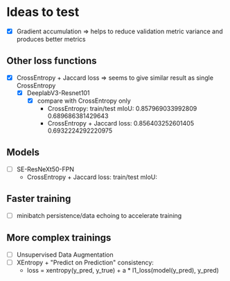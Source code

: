 # Ideas to test

* [x] Gradient accumulation => helps to reduce validation metric variance and produces better metrics

## Other loss functions

* [x] CrossEntropy + Jaccard loss => seems to give similar result as single CrossEntropy
    * [x] DeeplabV3-Resnet101
        * [x] compare with CrossEntropy only
            - CrossEntropy: train/test mIoU: 0.857969033992809	0.689686381429643
            - CrossEntropy + Jaccard loss: 0.856403252601405	0.6932224292220975

## Models

* [ ] SE-ResNeXt50-FPN
    - CrossEntropy + Jaccard loss: train/test mIoU: 


## Faster training

* [ ] minibatch persistence/data echoing to accelerate training  

## More complex trainings

* [ ] Unsupervised Data Augmentation
* [ ] XEntropy + "Predict on Prediction" consistency:
    - loss = xentropy(y_pred, y_true) + a * l1_loss(model(y_pred), y_pred)
